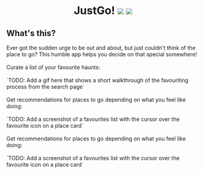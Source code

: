 <div align='center'>
  <h1>
    <div display='flex' align-items='center'>
      JustGo!
      <img src='https://user-images.githubusercontent.com/23531034/148372740-681d6810-c6ef-4560-b64e-996db9079e1e.png#gh-light-mode-only' />
      <img src='https://user-images.githubusercontent.com/23531034/148373133-da36d27f-8f04-49f4-a7c1-ecefd5818801.png#gh-dark-mode-only' />
    </div>
  </h1>
</div>

<h2>What's this?</h2>
Ever got the sudden urge to be out and about, but just couldn't think of the place to go? This humble app helps you decide on that special somewhere!
<br />
<br />
Curate a list of your favourite haunts:
<br />
<br />
`TODO: Add a gif here that shows a short walkthrough of the favouriting process from the search page`
<br />
<br />
Get recommendations for places to go depending on what you feel like doing:
<br />
<br />
`TODO: Add a screenshot of a favourites list with the cursor over the favourite icon on a place card`
<br />
<br />
Get recommendations for places to go depending on what you feel like doing:
<br />
<br />
`TODO: Add a screenshot of a favourites list with the cursor over the favourite icon on a place card`

